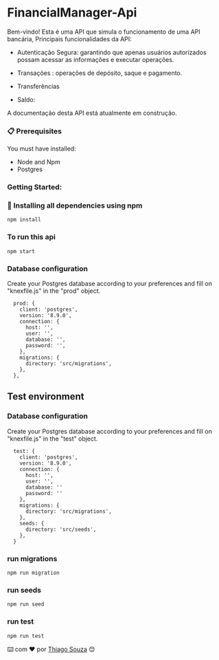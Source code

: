 # FinancialManager-Api

Bem-vindo! Esta é uma API que simula o funcionamento de uma API bancária, 
Principais funcionalidades da API:

- Autenticação Segura: garantindo que apenas usuários autorizados possam acessar as informações e executar operações.

- Transações : operações de depósito, saque e pagamento.

- Transferências

- Saldo:  

A documentação desta API está atualmente em construção.

### 📋 Prerequisites

You must have installed:
- Node and Npm
- Postgres

### Getting Started:

### 🔧 Installing all dependencies using npm

```
npm install 
```

### To run this api
```
npm start
```


###  Database configuration

Create your Postgres database according to your preferences and fill on "knexfile.js" in the "prod"
object.

```
  prod: {
    client: 'postgres',
    version: '8.9.0',
    connection: {
      host: '',
      user: '',
      database: '',
      password: '',
    },
    migrations: {
      directory: 'src/migrations',
    },
  },

```
## Test environment

### Database configuration

Create your Postgres database according to your preferences and fill on "knexfile.js" in the "test"
object.

```
  test: {
    client: 'postgres',
    version: '8.9.0',
    connection: {
      host: '',
      user: '', 
      database: ''
      password: ''
    },
    migrations: {
      directory: 'src/migrations',
    },
    seeds: {
      directory: 'src/seeds',
    },
  }
```
### run migrations
```
npm run migration
```
### run seeds
```
npm run seed
```
### run test
```
npm run test
```


⌨️ com ❤️ por [Thiago Souza](https://github.com/Thiago88Code) 😊


